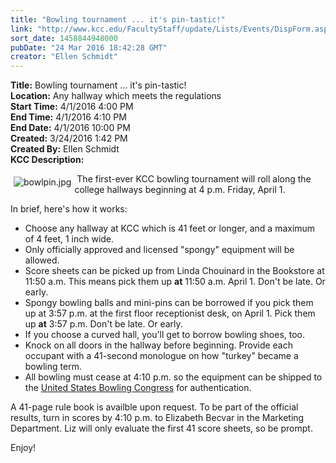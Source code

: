 ```yaml
---
title: "Bowling tournament ... it's pin-tastic!"
link: "http://www.kcc.edu/FacultyStaff/update/Lists/Events/DispForm.aspx?ID=962"
sort_date: 1458844948000
pubDate: "24 Mar 2016 18:42:28 GMT"
creator: "Ellen Schmidt"
---
```


<div><b>Title:</b> Bowling tournament ... it&#39;s pin-tastic!</div>
<div><b>Location:</b> Any hallway which meets the regulations</div>
<div><b>Start Time:</b> 4/1/2016 4:00 PM</div>
<div><b>End Time:</b> 4/1/2016 4:10 PM</div>
<div><b>End Date:</b> 4/1/2016 10:00 PM</div>
<div><b>Created:</b> 3/24/2016 1:42 PM</div>
<div><b>Created By:</b> Ellen Schmidt</div>
<div><b>KCC Description:</b> <div class="ExternalClass1F66860C503D4ABE8DA5DB09B258799E"><p>​ <img alt="bowlpin.jpg" src="/FacultyStaff/update/Documents/bowlpin.jpg" style="vertical-align:auto;float:left;margin:5px" />The first-ever KCC bowling tournament will roll along the college hallways beginning at 4 p.m. Friday, April 1.</p>
<p>In brief, here's how it works:</p>
<ul><li>Choose any hallway at KCC which is 41 feet or longer, and a maximum of 4 feet, 1 inch wide. </li>
<li>Only officially approved and licensed &quot;spongy&quot; equipment will be allowed.</li>
<li>Score sheets can be picked up from Linda Chouinard in the Bookstore at 11:50 a.m. This means pick them up <strong>at</strong> 11:50 a.m. April 1. Don't be late. Or early.</li>
<li>Spongy bowling balls and mini-pins can be borrowed if you pick them up at 3:57 p.m. at the first floor receptionist desk, on April 1. Pick them up <strong>at</strong> 3:57 p.m. Don't be late. Or early. </li>
<li>If you choose a curved hall, you'll get to borrow bowling shoes, too.</li>
<li>Knock on all doors in the hallway before beginning. Provide each occupant with a 41-second monologue on how &quot;turkey&quot; became a bowling term.</li>
<li>All bowling must cease at 4:10 p.m. so the equipment can be shipped to the <a href="http://www.bowl.com/">United States Bowling Congress</a> for authentication.</li></ul>
<p>A 41-page rule book is availble upon request. To be part of the official results, turn in scores by 4:10 p.m. to Elizabeth Becvar in the Marketing Department. Liz will only evaluate the first 41 score sheets, so be prompt.</p>
<p>Enjoy!<br /></p></div></div>
